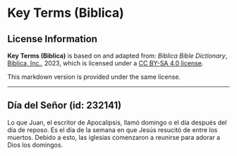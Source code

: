 # Key Terms (Biblica)

## License Information

**Key Terms (Biblica)** is based on and adapted from: _Biblica Bible Dictionary_, [Biblica, Inc.](https://www.biblica.com/), 2023, which is licensed under a [CC BY-SA 4.0 license](https://creativecommons.org/licenses/by-sa/4.0/legalcode.en).

This markdown version is provided under the same license.



--------------------------------

## Día del Señor (id: 232141)

Lo que Juan, el escritor de Apocalipsis, llamó domingo o el día después del día de reposo. Es el día de la semana en que Jesús resucitó de entre los muertos. Debido a esto, las iglesias comenzaron a reunirse para adorar a Dios los domingos.


